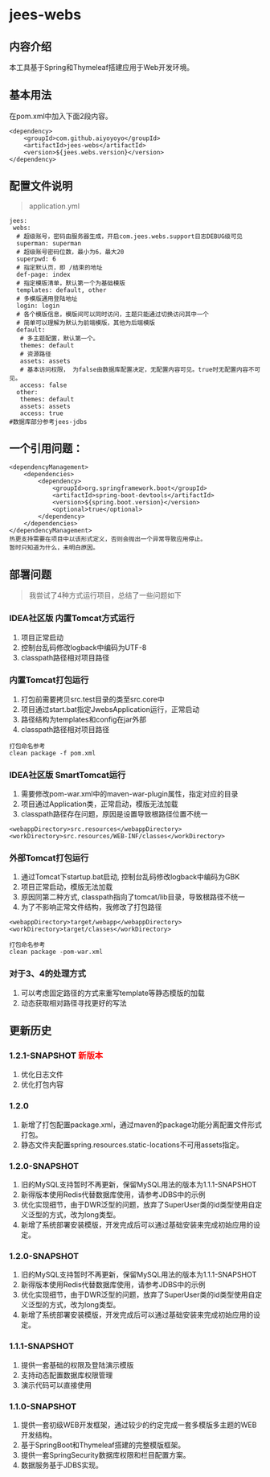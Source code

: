 # jees-webs

## 内容介绍
本工具基于Spring和Thymeleaf搭建应用于Web开发环境。
## 基本用法
在pom.xml中加入下面2段内容。
```
<dependency>
	<groupId>com.github.aiyoyoyo</groupId>
	<artifactId>jees-webs</artifactId>
	<version>${jees.webs.version}</version>
</dependency>
```
## 配置文件说明
> application.yml
```
jees:
 webs:
  # 超级账号，密码由服务器生成，开启com.jees.webs.support日志DEBUG级可见
  superman: superman
  # 超级账号密码位数，最小为6，最大20
  superpwd: 6
  # 指定默认页，即 /结束的地址    
  def-page: index
  # 指定模版清单，默认第一个为基础模版
  templates: default, other
  # 多模版通用登陆地址
  login: login
  # 各个模版信息，模版间可以同时访问，主题只能通过切换访问其中一个
  # 简单可以理解为默认为前端模版，其他为后端模版
  default:
   # 多主题配置，默认第一个。
   themes: default
   # 资源路径
   assets: assets
   # 基本访问权限， 为false由数据库配置决定，无配置内容可见。true时无配置内容不可见。
   access: false
  other:
   themes: default
   assets: assets
   access: true
#数据库部分参考jees-jdbs
```
## 一个引用问题：
```
<dependencyManagement>
    <dependencies>
        <dependency>
            <groupId>org.springframework.boot</groupId>
            <artifactId>spring-boot-devtools</artifactId>
            <version>${spring.boot.version}</version>
            <optional>true</optional>
        </dependency>
    </dependencies>
</dependencyManagement>
热更支持需要在项目中以该形式定义，否则会抛出一个异常导致应用停止。
暂时只知道为什么，未明白原因。
```
## 部署问题
> 我尝试了4种方式运行项目，总结了一些问题如下
### IDEA社区版 内置Tomcat方式运行
1. 项目正常启动
2. 控制台乱码修改logback中编码为UTF-8
3. classpath路径相对项目路径
### 内置Tomcat打包运行
1. 打包前需要拷贝src.test目录的类至src.core中
2. 项目通过start.bat指定JwebsApplication运行，正常启动
3. 路径结构为templates和config在jar外部
4. classpath路径相对项目路径
```
打包命名参考
clean package -f pom.xml
```
### IDEA社区版 SmartTomcat运行
1. 需要修改pom-war.xml中的maven-war-plugin属性，指定对应的目录
2. 项目通过Application类，正常启动，模版无法加载
3. classpath路径存在问题，原因是设置导致根路径位置不统一
```
<webappDirectory>src.resources</webappDirectory>
<workDirectory>src.resources/WEB-INF/classes</workDirectory>
```
### 外部Tomcat打包运行
1. 通过Tomcat下startup.bat启动, 控制台乱码修改logback中编码为GBK
2. 项目正常启动，模版无法加载
3. 原因同第二种方式, classpath指向了tomcat/lib目录，导致根路径不统一
4. 为了不影响正常文件结构，我修改了打包路径
```
<webappDirectory>target/webapp</webappDirectory>
<workDirectory>target/classes</workDirectory>
```
```
打包命名参考
clean package -pom-war.xml
```
### 对于3、4的处理方式
1. 可以考虑固定路径的方式来重写template等静态模版的加载
2. 动态获取相对路径寻找更好的写法

## 更新历史
### 1.2.1-SNAPSHOT <font color='red'>新版本</font>
1. 优化日志文件
2. 优化打包内容
### 1.2.0
1. 新增了打包配置package.xml，通过maven的package功能分离配置文件形式打包。
2. 静态文件夹配置spring.resources.static-locations不可用assets指定。
### 1.2.0-SNAPSHOT
1. 旧的MySQL支持暂时不再更新，保留MySQL用法的版本为1.1.1-SNAPSHOT
2. 新得版本使用Redis代替数据库使用，请参考JDBS中的示例
3. 优化实现细节，由于DWR泛型的问题，放弃了SuperUser类的id类型使用自定义泛型的方式，改为long类型。
4. 新增了系统部署安装模版，开发完成后可以通过基础安装来完成初始应用的设定。
### 1.2.0-SNAPSHOT 
1. 旧的MySQL支持暂时不再更新，保留MySQL用法的版本为1.1.1-SNAPSHOT
2. 新得版本使用Redis代替数据库使用，请参考JDBS中的示例
3. 优化实现细节，由于DWR泛型的问题，放弃了SuperUser类的id类型使用自定义泛型的方式，改为long类型。
4. 新增了系统部署安装模版，开发完成后可以通过基础安装来完成初始应用的设定。
### 1.1.1-SNAPSHOT
1. 提供一套基础的权限及登陆演示模版
2. 支持动态配置数据库权限管理
3. 演示代码可以直接使用
### 1.1.0-SNAPSHOT
1. 提供一套初级WEB开发框架，通过较少的约定完成一套多模版多主题的WEB开发结构。
2. 基于SpringBoot和Thymeleaf搭建的完整模版框架。
3. 提供一套SpringSecurity数据库权限和栏目配置方案。
4. 数据服务基于JDBS实现。
